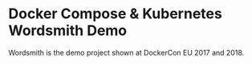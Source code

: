 # Docker Compose & Kubernetes Wordsmith Demo

Wordsmith is the demo project shown at DockerCon EU 2017 and 2018.





